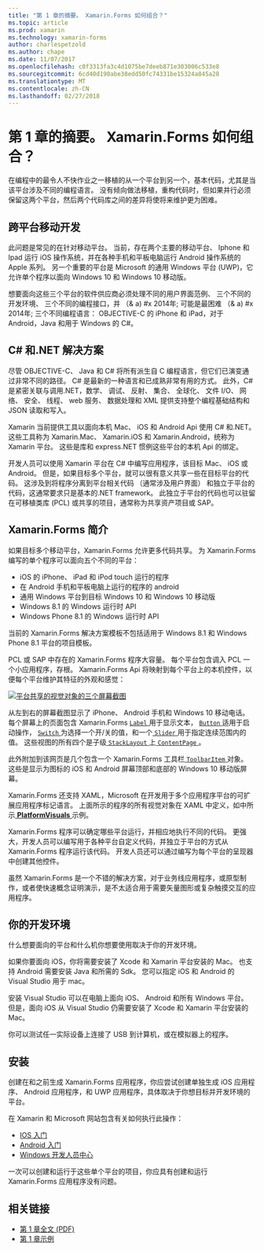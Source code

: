 ```yaml
---
title: "第 1 章的摘要。 Xamarin.Forms 如何组合？"
ms.topic: article
ms.prod: xamarin
ms.technology: xamarin-forms
author: charlespetzold
ms.author: chape
ms.date: 11/07/2017
ms.openlocfilehash: c0f3313fa3c4d1075be7deeb871e303006c533e8
ms.sourcegitcommit: 6cd40d190abe38edd50fc74331be15324a845a28
ms.translationtype: MT
ms.contentlocale: zh-CN
ms.lasthandoff: 02/27/2018
---
```

# <a name="summary-of-chapter-1-how-does-xamarinforms-fit-in"></a>第 1 章的摘要。 Xamarin.Forms 如何组合？

在编程中的最令人不快作业之一移植的从一个平台到另一个，基本代码，尤其是当该平台涉及不同的编程语言。 没有倾向做法移植，重构代码时，但如果并行必须保留这两个平台，然后两个代码库之间的差异将使将来维护更为困难。

## <a name="cross-platform-mobile-development"></a>跨平台移动开发

此问题是常见的在针对移动平台。 当前，存在两个主要的移动平台、 Iphone 和 Ipad 运行 iOS 操作系统，并在各种手机和平板电脑运行 Android 操作系统的 Apple 系列。 另一个重要的平台是 Microsoft 的通用 Windows 平台 (UWP)，它允许单个程序以面向 Windows 10 和 Windows 10 移动版。

想要面向这些三个平台的软件供应商必须处理不同的用户界面范例、 三个不同的开发环境、 三个不同的编程接口，并 （& a) #x 2014年; 可能是最困难 （& a) #x 2014年; 三个不同编程语言： OBJECTIVE-C 的 iPhone 和 iPad，对于 Android，Java 和用于 Windows 的 C#。

## <a name="the-c-and-net-solution"></a>C# 和.NET 解决方案

尽管 OBJECTIVE-C、 Java 和 C# 将所有派生自 C 编程语言，但它们已演变通过非常不同的路径。 C# 是最新的一种语言和已成熟非常有用的方式。 此外，C# 是紧密关联与调用.NET，数学、 调试、 反射、 集合、 全球化、 文件 I/O、 网络、 安全、 线程、 web 服务、 数据处理和 XML 提供支持整个编程基础结构和JSON 读取和写入。

Xamarin 当前提供工具以面向本机 Mac、 iOS 和 Android Api 使用 C# 和.NET。 这些工具称为 Xamarin.Mac、 Xamarin.iOS 和 Xamarin.Android，统称为 Xamarin 平台。 这些是库和 express.NET 惯例这些平台的本机 Api 的绑定。

开发人员可以使用 Xamarin 平台在 C# 中编写应用程序，该目标 Mac、 iOS 或 Android。 但是，如果目标多个平台，就可以很有意义共享一些在目标平台的代码。 这涉及到将程序分离到平台相关代码 （通常涉及用户界面） 和独立于平台的代码，这通常要求只是基本的.NET framework。 此独立于平台的代码也可以驻留在可移植类库 (PCL) 或共享的项目，通常称为共享资产项目或 SAP。

## <a name="introducing-xamarinforms"></a>Xamarin.Forms 简介

如果目标多个移动平台，Xamarin.Forms 允许更多代码共享。 为 Xamarin.Forms 编写的单个程序可以面向五个不同的平台：

- iOS 的 iPhone、 iPad 和 iPod touch 运行的程序
- 在 Android 手机和平板电脑上运行的程序的 android
- 通用 Windows 平台到目标 Windows 10 和 Windows 10 移动版
- Windows 8.1 的 Windows 运行时 API
- Windows Phone 8.1 的 Windows 运行时 API

当前的 Xamarin.Forms 解决方案模板不包括适用于 Windows 8.1 和 Windows Phone 8.1 平台的项目模板。

PCL 或 SAP 中存在的 Xamarin.Forms 程序大容量。 每个平台包含调入 PCL 一个小应用程序，存根。 Xamarin.Forms Api 将映射到每个平台上的本机控件，以便每个平台维护其特征的外观和感觉：

[![平台共享的视觉对象的三个屏幕截图](images/ch01fg03-small.png "每个平台上的 Xamarin.Forms 控件")](images/ch01fg03-large.png "Xamarin.Forms 每个平台上的控件")

从左到右的屏幕截图显示了 iPhone、 Android 手机和 Windows 10 移动电话。 每个屏幕上的页面包含 Xamarin.Forms [ `Label` ](https://developer.xamarin.com/api/type/Xamarin.Forms.Label/)用于显示文本， [ `Button` ](https://developer.xamarin.com/api/type/Xamarin.Forms.Button/)适用于启动操作， [ `Switch` ](https://developer.xamarin.com/api/type/Xamarin.Forms.Switch/)为选择一个开/关的值，和一个[ `Slider` ](https://developer.xamarin.com/api/type/Xamarin.Forms.Slider/)用于指定连续范围内的值。 这些视图的所有四个是子级[ `StackLayout` ](https://developer.xamarin.com/api/type/Xamarin.Forms.StackLayout/)上[ `ContentPage` ](https://developer.xamarin.com/api/type/Xamarin.Forms.ContentPage/)。

此外附加到该网页是几个包含一个 Xamarin.Forms 工具栏[ `ToolbarItem` ](https://developer.xamarin.com/api/type/Xamarin.Forms.ToolbarItem/)对象。 这些是显示为图标的 iOS 和 Android 屏幕顶部和底部的 Windows 10 移动版屏幕。

Xamarin.Forms 还支持 XAML，Microsoft 在开发用于多个应用程序平台的可扩展应用程序标记语言。 上面所示的程序的所有视觉对象在 XAML 中定义，如中所示[ **PlatformVisuals** ](https://github.com/xamarin/xamarin-forms-book-samples/tree/master/Chapter01/PlatformVisuals)示例。

Xamarin.Forms 程序可以确定哪些平台运行，并相应地执行不同的代码。 更强大，开发人员可以编写用于各种平台自定义代码，并独立于平台的方式从 Xamarin.Forms 程序运行该代码。 开发人员还可以通过编写为每个平台的呈现器中创建其他控件。

虽然 Xamarin.Forms 是一个不错的解决方案，对于业务线应用程序，或原型制作，或者使快速概念证明演示，是不太适合用于需要矢量图形或复杂触摸交互的应用程序。

## <a name="your-development-environment"></a>你的开发环境

什么想要面向的平台和什么机你想要使用取决于你的开发环境。

如果你要面向 iOS，你将需要安装了 Xcode 和 Xamarin 平台安装的 Mac。 也支持 Android 需要安装 Java 和所需的 Sdk。 您可以指定 iOS 和 Android 的 Visual Studio 用于 mac。

安装 Visual Studio 可以在电脑上面向 iOS、 Android 和所有 Windows 平台。 但是，面向 iOS 从 Visual Studio 仍需要安装了 Xcode 和 Xamarin 平台安装的 Mac。

你可以测试任一实际设备上连接了 USB 到计算机，或在模拟器上的程序。

## <a name="installation"></a>安装

创建在和之前生成 Xamarin.Forms 应用程序，你应尝试创建单独生成 iOS 应用程序、 Android 应用程序，和 UWP 应用程序，具体取决于你想目标并开发环境的平台。

在 Xamarin 和 Microsoft 网站包含有关如何执行此操作：

- [IOS 入门](~/ios/get-started/index.md)
- [Android 入门](~/android/get-started/index.md)
- [Windows 开发人员中心](http://dev.windows.com)

一次可以创建和运行于这些单个平台的项目，你应具有创建和运行 Xamarin.Forms 应用程序没有问题。



## <a name="related-links"></a>相关链接

- [第 1 章全文 (PDF)](https://download.xamarin.com/developer/xamarin-forms-book/XamarinFormsBook-Ch01-Apr2016.pdf)
- [第 1 章示例](https://github.com/xamarin/xamarin-forms-book-samples/tree/master/Chapter01)
